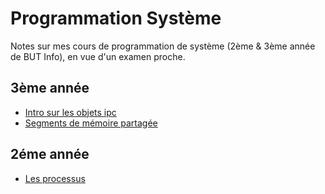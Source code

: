 # Programmation Système

Notes sur mes cours de programmation de système (2ème & 3ème année de BUT Info), en vue d'un examen proche. 

## 3ème année

- [Intro sur les objets ipc](./resumeCours/notes2.md)
- [Segments de mémoire partagée](./resumeCours/notes3.md)

## 2éme année

- [Les processus](./resumeCours/notes1.md)

